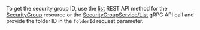 To get the security group ID, use the [list](../../vpc/api-ref/SecurityGroup/list) REST API method for the [SecurityGroup](../../vpc/api-ref/SecurityGroup/index.md) resource or the [SecurityGroupService/List](../../vpc/api-ref/grpc/SecurityGroup/list.md) gRPC API call and provide the folder ID in the `folderId` request parameter.
